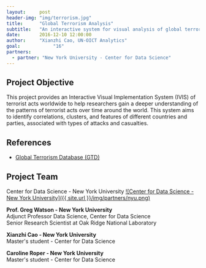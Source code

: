```yaml
---
layout:     post
header-img: "img/terrorism.jpg"
title:      "Global Terrorism Analysis"
subtitle:   "An interactive system for visual analysis of global terrorism."
date:       2016-12-10 12:00:00
author:     "Xianzhi Cao, UN-OICT Analytics"
goal:		     "16"
partners:
  - partner: "New York University - Center for Data Science"
---
```


Project Objective
------------

This project provides an Interactive Visual Implementation System (IVIS) of terrorist acts worldwide to help researchers gain a deeper understanding of the patterns of terrorist acts over time around the world. This system aims to identify correlations, clusters, and features of different countries and parties, associated with types of attacks and casualties.

References
------------


- [Global Terrorism Database (GTD)](https://www.start.umd.edu/gtd/)



Project Team
------------

<span class="caption text-muted">Center for Data Science - New York University</span>
[![Center for Data Science - New York University]({{ site.url }}/img/partners/nyu.png)](http://cds.nyu.edu/)

**Prof. Greg Watson - New York University**  
Adjunct Professor Data Science, Center for Data Science  
Senior Research Scientist at Oak Ridge National Laboratory


**Xianzhi Cao - New York University**  
Master's student - Center for Data Science


**Caroline Roper - New York University**  
Master's student - Center for Data Science
